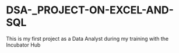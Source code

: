 # DSA-_PROJECT-ON-EXCEL-AND-SQL
This is my first project as a Data Analyst during my training with the Incubator Hub

